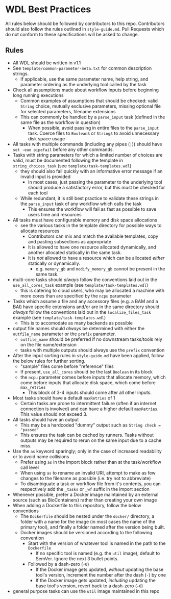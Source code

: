 # WDL Best Practices

All rules below should be followed by contributors to this repo. Contributors should also follow the rules outlined in `style-guide.md`. Pull Requests which do not conform to these specifications will be asked to change.

## Rules

- All WDL should be written in v1.1
- See `template/common-parameter-meta.txt` for common description strings.
  - If applicable, use the same parameter name, help string, and parameter ordering as the underlying tool called by the task
- Check all assumptions made about workflow inputs before beginning long running executions
  - Common examples of assumptions that should be checked: valid `String` choice, mutually exclusive parameters, missing optional file for selected parameters, filename extensions
  - This can commonly be handled by a `parse_input` task (defined in the same file as the workflow in question)
    - When possible, avoid passing in entire files to the `parse_input` task. Coerce files to `Boolean`s or `String`s to avoid unnecessary disk space usage
- All tasks with multiple commands (including any pipes (`|`)) should have `set -euo pipefail` before any other commands.
- Tasks with string parameters for which a limited number of choices are valid, must be documented following the template in `string_choices_task` (see `template/task-templates.wdl`)
  - they should also fail quickly with an informative error message if an invalid input is provided
    - In most cases, just passing the parameter to the underlying tool should produce a satisfactory error, but this must be checked for each tool
  - While redundant, it is still best practice to validate these strings in the `parse_input` task of any workflow which calls the task
    - This ensures the workflow will fail as fast as possible to save users time and resources
- All tasks must have configurable memory and disk space allocations
  - see the various tasks in the template directory for possible ways to allocate resources
    - Contributors can mix and match the available templates, copy and pasting subsections as appropriate
    - It is allowed to have one resource allocated dynamically, and another allocated statically in the same task.
    - It is *not* allowed to have a resource which can be allocated *either* statically or dynamically.
      - e.g. `memory_gb` and `modify_memory_gb` cannot be present in the same task.
- multi-core tasks should *always* follow the conventions laid out in the `use_all_cores_task` example (see `template/task-templates.wdl`)
  - this is catering to cloud users, who may be allocated a machine with more cores than are specified by the `ncpu` parameter
- Tasks which assume a file and any accessory files (e.g. a BAM and a BAI) have specific extensions and/or are in the same directory should *always* follow the conventions laid out in the `localize_files_task` example (see `template/task-templates.wdl`)
  - This is to accomodate as many backends as possible
- output file names should *always* be determined with either the `outfile_name` parameter or the `prefix` parameter.
  - `outfile_name` should be preferred if no downstream tasks/tools rely on the file name/extension
  - tasks with multiple outputs should always use the `prefix` convention
- After the input sorting rules in `style-guide.md` have been applied, follow the below rules for further sorting.
  - "sample" files come before "reference" files
  - If present, `use_all_cores` should be the last `Boolean` in its block
  - the `ncpu` parameter comes before inputs that allocate memory, which come before inputs that allocate disk space, which come before `max_retries`
    - This block of 3-4 inputs should come after all other inputs.
- Most tasks should have a default `maxRetries` of 1
  - Certain tasks are prone to intermittent failure (often if an internet connection is involved) and can have a higher default `maxRetries`. This value should not exceed 3.
- All tasks should have an output
  - This may be a hardcoded "dummy" output such as `String check = "passed"`
  - This ensures the task can be cached by runners. Tasks without outputs may be required to rerun on the same input due to a cache miss.
- Use the `as` keyword sparingly; only in the case of increased readability or to avoid name collisions
  - Prefer using `as` in the import block rather than at the task/workflow call level
  - When using `as` to rename an invalid URI, attempt to make as few changes to the filename as possible (i.e. try not to abbreviate)
  - To disambiguate a task or workflow file from it's contents, you can respectively add the `_tasks` or `_wf` suffix in the import section
- Whenever possible, prefer a Docker image maintained by an external source (such as BioContainers) rather than creating your own image
- When adding a Dockerfile to this repository, follow the below conventions
  - The `Dockerfile` should be nested under the `docker/` directory, a folder with a name for the image (in most cases the name of the primary tool), and finally a folder named after the version being built.
  - Docker images should be versioned according to the following convention
    - Start with the version of whatever tool is named in the path to the `Dockerfile`
      - If no specific tool is named (e.g. the `util` image), default to SemVer. Ignore the next 3 bullet points.
    - Followed by a dash-zero (`-0`)
      - If the Docker image gets updated, *without* updating the base tool's version, increment the number after the dash (`-`) by one
      - If the Docker image gets updated, *including* updating the base tool's version, revert back to a dash-zero (`-0`)
- general purpose tasks can use the `util` image maintained in this repo
